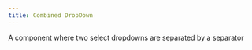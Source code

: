 ```yaml
---
title: Combined DropDown
---
```


A component where two select dropdowns are separated by a separator